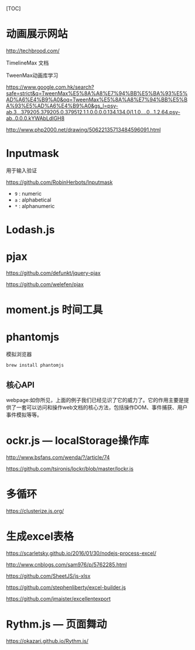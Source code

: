 [TOC]



# 动画展示网站

http://techbrood.com/





TimelineMax 文档



TweenMax动画库学习

https://www.google.com.hk/search?safe=strict&q=TweenMax%E5%8A%A8%E7%94%BB%E5%BA%93%E5%AD%A6%E4%B9%A0&oq=TweenMax%E5%8A%A8%E7%94%BB%E5%BA%93%E5%AD%A6%E4%B9%A0&gs_l=psy-ab.3...379205.379205.0.379512.1.1.0.0.0.0.134.134.0j1.1.0....0...1.2.64.psy-ab..0.0.0.kYWAbLdIGH8



http://www.php2000.net/drawing/50622135713484596091.html

# Inputmask

用于输入验证

https://github.com/RobinHerbots/Inputmask

- `9` : numeric
- `a` : alphabetical
- `*` : alphanumeric




# Lodash.js





# pjax

https://github.com/defunkt/jquery-pjax

https://github.com/welefen/pjax





# moment.js  时间工具





# phantomjs

模拟浏览器

`brew install phantomjs`

## 核心API

webpage:如你所见，上面的例子我们已经见识了它的威力了。它的作用主要是提供了一套可以访问和操作web文档的核心方法，包括操作DOM、事件捕获、用户事件模拟等等。





# ockr.js  — localStorage操作库

http://www.bsfans.com/wenda/?/article/74

https://github.com/tsironis/lockr/blob/master/lockr.js



# 多循环

https://clusterize.js.org/



# 生成excel表格

https://scarletsky.github.io/2016/01/30/nodejs-process-excel/

http://www.cnblogs.com/sam976/p/5762285.html

https://github.com/SheetJS/js-xlsx

https://github.com/stephenliberty/excel-builder.js





https://github.com/jmaister/excellentexport



# Rythm.js — 页面舞动

https://okazari.github.io/Rythm.js/